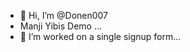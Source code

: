 - 👋 Hi, I’m @Donen007
- Manji Yibis Demo  ...
- 🌱 I’m worked on a single signup form...

<!---
Donen007/Donen007 is a ✨ special ✨ repository because its `README.md` (this file) appears on your GitHub profile.
You can click the Preview link to take a look at your changes.
--->
